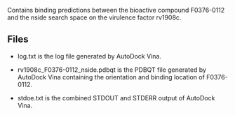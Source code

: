 Contains binding predictions between the bioactive compound F0376-0112 and the nside search space on the virulence factor rv1908c.

## Files

- log.txt is the log file generated by AutoDock Vina.

- rv1908c_F0376-0112_nside.pdbqt is the PDBQT file generated by AutoDock Vina containing the orientation and binding location of F0376-0112.

- stdoe.txt is the combined STDOUT and STDERR output of AutoDock Vina.

